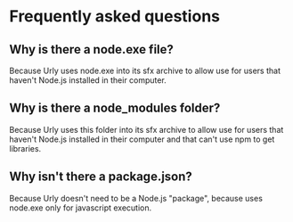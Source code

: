 # Frequently asked questions
## Why is there a node.exe file?
Because Urly uses node.exe into its sfx archive to allow use for users that haven't Node.js installed in their computer.
## Why is there a node_modules folder?
Because Urly uses this folder into its sfx archive to allow use for users that haven't Node.js installed in their computer and that can't use npm to get libraries.
## Why isn't there a package.json?
Because Urly doesn't need to be a Node.js "package", because uses node.exe only for javascript execution.
